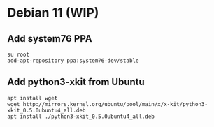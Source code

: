 # Debian 11 (WIP)

## Add system76 PPA

```
su root
add-apt-repository ppa:system76-dev/stable
```

## Add python3-xkit from Ubuntu

```
apt install wget
wget http://mirrors.kernel.org/ubuntu/pool/main/x/x-kit/python3-xkit_0.5.0ubuntu4_all.deb
apt install ./python3-xkit_0.5.0ubuntu4_all.deb
```
